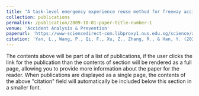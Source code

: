 ```yaml
---
title: "A task-level emergency experience reuse method for freeway accidents onsite disposal with policy distilled reinforcement learning"
collection: publications
permalink: /publication/2009-10-01-paper-title-number-1
venue: 'Accident Analysis & Prevention'
paperurl: 'https://www-sciencedirect-com.libproxy1.nus.edu.sg/science/article/pii/S0001457523002269'
citation: 'Yan, L., Wang, P., Qi, F., Xu, Z., Zhang, R., & Han, Y. (2023). A task-level emergency experience reuse method for freeway accidents onsite disposal with policy distilled reinforcement learning. Accident Analysis & Prevention, 190, 107179.'
---
```


The contents above will be part of a list of publications, if the user clicks the link for the publication than the contents of section will be rendered as a full page, allowing you to provide more information about the paper for the reader. When publications are displayed as a single page, the contents of the above "citation" field will automatically be included below this section in a smaller font.

